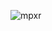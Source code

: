 ![mpxr](https://user-images.githubusercontent.com/6689695/191354813-137bbd48-27f2-4ab9-b4be-2fa1e13c28f3.jpg)
